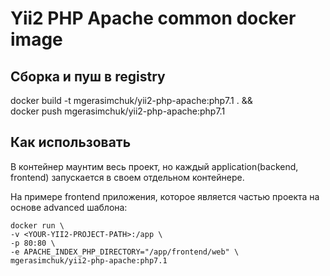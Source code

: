 # Yii2 PHP Apache common docker image

## Сборка и пуш в registry
docker build -t mgerasimchuk/yii2-php-apache:php7.1 . &&\
docker push mgerasimchuk/yii2-php-apache:php7.1

## Как использовать
В контейнер маунтим весь проект, но каждый application(backend, frontend)
запускается в своем отдельном контейнере.

На примере frontend приложения, которое является частью проекта на основе advanced шаблона:
```
docker run \
-v <YOUR-YII2-PROJECT-PATH>:/app \
-p 80:80 \
-e APACHE_INDEX_PHP_DIRECTORY="/app/frontend/web" \
mgerasimchuk/yii2-php-apache:php7.1
```
